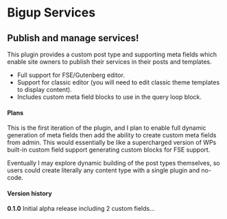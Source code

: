 # Bigup Services

## Publish and manage services!

This plugin provides a custom post type and supporting meta fields which enable site owners to
publish their services in their posts and templates.

 - Full support for FSE/Gutenberg editor.
 - Support for classic editor (you will need to edit classic theme templates to display content).
 - Includes custom meta field blocks to use in the query loop block.

#### Plans

This is the first iteration of the plugin, and I plan to enable full dynamic generation of meta
fields then add the ability to create custom meta fields from admin. This would essentially be like
a supercharged version of WPs built-in custom field support generating custom blocks for FSE support.

Eventually I may explore dynamic building of the post types themselves, so users could create
literally any content type with a single plugin and no-code.

#### Version history

**0.1.0**
Initial alpha release including 2 custom fields...